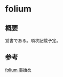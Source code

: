 # folium

## 概要
覚書である。順次記載予定。


## 参考
[folium 事始め](https://qiita.com/pork_steak/items/f551fa09794831100faa)  
